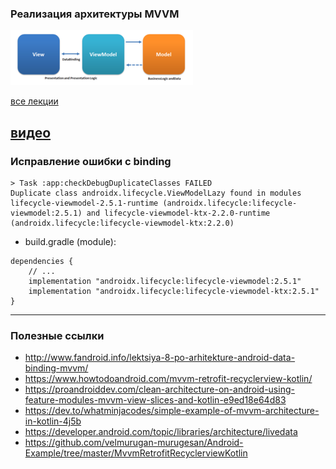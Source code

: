 ### Реализация архитектуры MVVM

![MVVM pattern](assets/mvvm/MVVMPattern.png)

[все лекции](https://github.com/dmitryweiner/android-lectures/blob/master/README.md)

[видео]()
---
### Исправление ошибки с binding
```
> Task :app:checkDebugDuplicateClasses FAILED
Duplicate class androidx.lifecycle.ViewModelLazy found in modules lifecycle-viewmodel-2.5.1-runtime (androidx.lifecycle:lifecycle-viewmodel:2.5.1) and lifecycle-viewmodel-ktx-2.2.0-runtime (androidx.lifecycle:lifecycle-viewmodel-ktx:2.2.0)
```

* build.gradle (module): 
```
dependencies {
    // ...
    implementation "androidx.lifecycle:lifecycle-viewmodel:2.5.1"
    implementation "androidx.lifecycle:lifecycle-viewmodel-ktx:2.5.1"
}
```
---

### Полезные ссылки
* http://www.fandroid.info/lektsiya-8-po-arhitekture-android-data-binding-mvvm/
* https://www.howtodoandroid.com/mvvm-retrofit-recyclerview-kotlin/
* https://proandroiddev.com/clean-architecture-on-android-using-feature-modules-mvvm-view-slices-and-kotlin-e9ed18e64d83
* https://dev.to/whatminjacodes/simple-example-of-mvvm-architecture-in-kotlin-4j5b
* https://developer.android.com/topic/libraries/architecture/livedata
* https://github.com/velmurugan-murugesan/Android-Example/tree/master/MvvmRetrofitRecyclerviewKotlin
